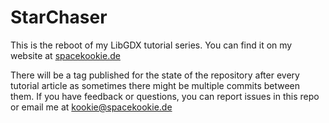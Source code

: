 StarChaser
==========

This is the reboot of my LibGDX tutorial series. You can find it on my website at [spacekookie.de](https://spacekookie.de/game-of-codes)

There will be a tag published for the state of the repository after every tutorial article as sometimes there might be multiple commits between them. If you have feedback or questions, you can report issues in this repo or email me at kookie@spacekookie.de